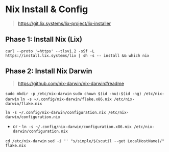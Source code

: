 Nix Install & Config
=========================
> https://git.lix.systems/lix-project/lix-installer

## Phase 1: Install Nix (Lix)
`curl --proto '=https' --tlsv1.2 -sSf -L https://install.lix.systems/lix | sh -s -- install && which nix`

## Phase 2: Install Nix Darwin
> https://github.com/nix-darwin/nix-darwin#readme

`sudo mkdir -p /etc/nix-darwin`
`sudo chown $(id -nu):$(id -ng) /etc/nix-darwin`
`ln -s ~/.config/nix-darwin/flake.x86.nix /etc/nix-darwin/flake.nix`

`ln -s ~/.config/nix-darwin/configuration.nix /etc/nix-darwin/configuration.nix`
- or -
`ln -s ~/.config/nix-darwin/configuration.x86.nix /etc/nix-darwin/configuration.nix`

`cd /etc/nix-darwin`
`sed -i '' "s/simple/$(scutil --get LocalHostName)/" flake.nix`
